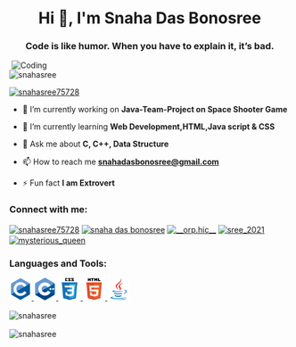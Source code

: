 <h1 align="center">Hi 👋, I'm Snaha Das Bonosree</h1>
<h3 align="center">Code is like humor. When you have to explain it, it’s bad.</h3>
<img align="right" alt="Coding" width="500" src="https://user-images.githubusercontent.com/89764162/216025420-8abe7bc6-0085-46a9-b5e8-27779e5f7a00.gif">
<p align="left"> <img src="https://komarev.com/ghpvc/?username=snahasree&label=Profile%20views&color=0e75b6&style=flat" alt="snahasree" /> </p>

<p align="left"> <a href="https://twitter.com/snahasree75728" target="blank"><img src="https://img.shields.io/twitter/follow/snahasree75728?logo=twitter&style=for-the-badge" alt="snahasree75728" /></a> </p>

- 🔭 I’m currently working on **Java-Team-Project on Space Shooter Game**

- 🌱 I’m currently learning **Web Development,HTML,Java script & CSS**

- 💬 Ask me about **C, C++, Data Structure**

- 📫 How to reach me **snahadasbonosree@gmail.com**

- ⚡ Fun fact **I am Extrovert**

<h3 align="left">Connect with me:</h3>
<p align="left">
<a href="https://twitter.com/snahasree75728" target="blank"><img align="center" src="https://raw.githubusercontent.com/rahuldkjain/github-profile-readme-generator/master/src/images/icons/Social/twitter.svg" alt="snahasree75728" height="30" width="40" /></a>
<a href="https://fb.com/snaha das bonosree" target="blank"><img align="center" src="https://raw.githubusercontent.com/rahuldkjain/github-profile-readme-generator/master/src/images/icons/Social/facebook.svg" alt="snaha das bonosree" height="30" width="40" /></a>
<a href="https://instagram.com/__orp.hic__" target="blank"><img align="center" src="https://raw.githubusercontent.com/rahuldkjain/github-profile-readme-generator/master/src/images/icons/Social/instagram.svg" alt="__orp.hic__" height="30" width="40" /></a>
<a href="https://www.codechef.com/users/sree_2021" target="blank"><img align="center" src="https://cdn.jsdelivr.net/npm/simple-icons@3.1.0/icons/codechef.svg" alt="sree_2021" height="30" width="40" /></a>
<a href="https://codeforces.com/profile/mysterious_queen" target="blank"><img align="center" src="https://raw.githubusercontent.com/rahuldkjain/github-profile-readme-generator/master/src/images/icons/Social/codeforces.svg" alt="mysterious_queen" height="30" width="40" /></a>
</p>

<h3 align="left">Languages and Tools:</h3>
<p align="left"> <a href="https://www.cprogramming.com/" target="_blank" rel="noreferrer"> <img src="https://raw.githubusercontent.com/devicons/devicon/master/icons/c/c-original.svg" alt="c" width="40" height="40"/> </a> <a href="https://www.w3schools.com/cpp/" target="_blank" rel="noreferrer"> <img src="https://raw.githubusercontent.com/devicons/devicon/master/icons/cplusplus/cplusplus-original.svg" alt="cplusplus" width="40" height="40"/> </a> <a href="https://www.w3schools.com/css/" target="_blank" rel="noreferrer"> <img src="https://raw.githubusercontent.com/devicons/devicon/master/icons/css3/css3-original-wordmark.svg" alt="css3" width="40" height="40"/> </a> <a href="https://www.w3.org/html/" target="_blank" rel="noreferrer"> <img src="https://raw.githubusercontent.com/devicons/devicon/master/icons/html5/html5-original-wordmark.svg" alt="html5" width="40" height="40"/> </a> <a href="https://www.java.com" target="_blank" rel="noreferrer"> <img src="https://raw.githubusercontent.com/devicons/devicon/master/icons/java/java-original.svg" alt="java" width="40" height="40"/> </a> </p>

<p><img align="center" src="https://github-readme-stats.vercel.app/api/top-langs?username=snahasree&show_icons=true&locale=en&layout=compact" alt="snahasree" /></p>

<p><img align="center" src="https://github-readme-streak-stats.herokuapp.com/?user=snahasree&" alt="snahasree" /></p>
